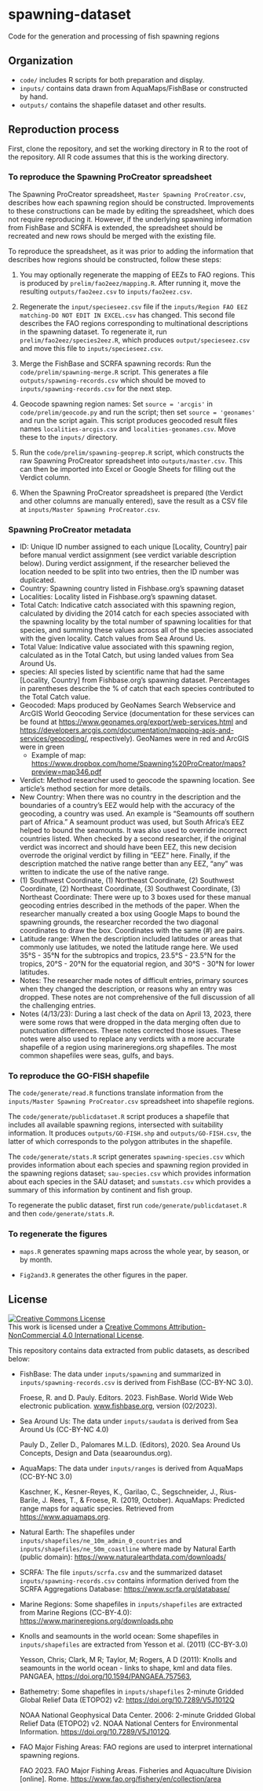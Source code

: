 # spawning-dataset
Code for the generation and processing of fish spawning regions

## Organization
 - `code/` includes R scripts for both preparation and display.
 - `inputs/` contains data drawn from AquaMaps/FishBase or constructed
   by hand.
 - `outputs/` contains the shapefile dataset and other results.

## Reproduction process

First, clone the repository, and set the working directory in R to the
root of the repository. All R code assumes that this is the working
directory.
   
### To reproduce the Spawning ProCreator spreadsheet

The Spawning ProCreator spreadsheet, `Master Spawning ProCreator.csv`,
describes how each spawning region should be constructed. Improvements
to these constructions can be made by editing the spreadsheet, which
does not require reproducing it. However, if the underlying spawning
information from FishBase and SCRFA is extended, the spreadsheet
should be recreated and new rows should be merged with the existing
file.

To reproduce the spreadsheet, as it was prior to adding the
information that describes how regions should be constructed, follow
these steps:

1. You may optionally regenerate the mapping of EEZs to FAO
   regions. This is produced by `prelim/fao2eez/mapping.R`. After
   running it, move the resulting `outputs/fao2eez.csv` to
   `inputs/fao2eez.csv`.
   
2. Regenerate the `input/specieseez.csv` file if the `inputs/Region
FAO EEZ matching-DO NOT EDIT IN EXCEL.csv` has changed. This second
file describes the FAO regions corresponding to multinational
descriptions in the spawning dataset. To regenerate it, run
`prelim/fao2eez/species2eez.R`, which produces `output/specieseez.csv`
and move this file to `inputs/specieseez.csv`.

3. Merge the FishBase and SCRFA spawning records: Run the
   `code/prelim/spawning-merge.R` script. This generates a file
   `outputs/spawning-records.csv` which should be moved to
   `inputs/spawning-records.csv` for the next step.

4. Geocode spawning region names: Set `source = 'arcgis'` in
   `code/prelim/geocode.py` and run the script; then set `source =
   'geonames'` and run the script again. This script produces geocoded
   result files names `localities-arcgis.csv` and
   `localities-geonames.csv`. Move these to the `inputs/` directory.

5. Run the `code/prelim/spawning-geoprep.R` script, which constructs
   the raw Spawning ProCreator spreadsheet into
   `outputs/master.csv`. This can then be imported into Excel or
   Google Sheets for filling out the Verdict column.

6. When the Spawning ProCreator spreadsheet is prepared (the Verdict
   and other columns are manually entered), save the result as a CSV
   file at `inputs/Master Spawning ProCreator.csv`.

### Spawning ProCreator metadata

* ID: Unique ID number assigned to each unique [Locality, Country] pair before manual verdict assignment (see verdict variable description below). During verdict assignment, if the researcher believed the location needed to be split into two entries, then the ID number was duplicated. 
* Country: Spawning country listed in Fishbase.org’s spawning dataset
* Localities: Locality listed in Fishbase.org’s spawning dataset.
* Total Catch: Indicative catch associated with this spawning region, calculated by dividing the 2014 catch for each species associated with the spawning locality by the total number of spawning localities for that species, and summing these values across all of the species associated with the given locality. Catch values from Sea Around Us.
* Total Value: Indicative value associated with this spawning region, calculated as in the Total Catch, but using landed values from Sea Around Us.
* species: All species listed by scientific name that had the same [Locality, Country] from Fishbase.org’s spawning dataset. Percentages in parentheses describe the % of catch that each species contributed to the Total Catch value.
* Geocoded: Maps produced by GeoNames Search Webservice and ArcGIS World Geocoding Service (documentation for these services can be found at https://www.geonames.org/export/web-services.html and https://developers.arcgis.com/documentation/mapping-apis-and-services/geocoding/, respectively). GeoNames were in red and ArcGIS were in green
    * Example of map: https://www.dropbox.com/home/Spawning%20ProCreator/maps?preview=map346.pdf
* Verdict: Method researcher used to geocode the spawning location. See article’s method section for more details.
* New Country: When there was no country in the description and the boundaries of a country’s EEZ would help with the accuracy of the geocoding, a country was used. An example is “Seamounts off southern part of Africa.” A seamount product was used, but South Africa’s EEZ helped to bound the seamounts. It was also used to override incorrect countries listed. When checked by a second researcher, if the original verdict was incorrect and should have been EEZ, this new decision overrode the original verdict by filling in “EEZ” here. Finally, if the description matched the native range better than any EEZ, “any” was written to indicate the use of the native range. 
* (1) Southwest Coordinate, (1) Northeast Coordinate, (2) Southwest Coordinate, (2) Northeast Coordinate, (3) Southwest Coordinate, (3) Northeast Coordinate: There were up to 3 boxes used for these manual geocoding entries described in the methods of the paper. When the researcher manually created a box using Google Maps to bound the spawning grounds, the researcher recorded the two diagonal coordinates to draw the box. Coordinates with the same (#) are pairs. 
* Latitude range: When the description included latitudes or areas that commonly use latitudes, we noted the latitude range here. We used 35°S - 35°N for the subtropics and tropics, 23.5°S - 23.5°N for the tropics, 20°S - 20°N for the equatorial region, and 30°S - 30°N for lower latitudes.
* Notes: The researcher made notes of difficult entries, primary sources when they changed the description, or reasons why an entry was dropped. These notes are not comprehensive of the full discussion of all the challenging entries. 
* Notes (4/13/23): During a last check of the data on April 13, 2023, there were some rows that were dropped in the data merging often due to punctuation differences. These notes corrected those issues. These notes were also used to replace any verdicts with a more accurate shapefile of a region using marineregions.org shapefiles. The most common shapefiles were seas, gulfs, and bays. 

### To reproduce the GO-FISH shapefile

The `code/generate/read.R` functions translate information from the
`inputs/Master Spawning ProCreator.csv` spreadsheet into shapefile
regions.

The `code/generate/publicdataset.R` script produces a shapefile that
includes all available spawning regions, intersected with suitability
information. It produces `outputs/GO-FISH.shp` and
`outputs/GO-FISH.csv`, the latter of which corresponds to the polygon
attributes in the shapefile.

The `code/generate/stats.R` script generates `spawning-species.csv`
which provides information about each species and spawning region
provided in the spawning regions dataset; `sau-species.csv` which
provides information about each species in the SAU dataset; and
`sumstats.csv` which provides a summary of this information by
continent and fish group.

To regenerate the public dataset, first run
`code/generate/publicdataset.R` and then `code/generate/stats.R`.

### To regenerate the figures

 - `maps.R` generates spawning maps across the whole year, by season,
   or by month.
   
 - `Fig2and3.R` generates the other figures in the paper.

## License

<a rel="license" href="http://creativecommons.org/licenses/by-nc/4.0/"><img alt="Creative Commons License" style="border-width:0" src="https://i.creativecommons.org/l/by-nc/4.0/88x31.png" /></a><br />This work is licensed under a <a rel="license" href="http://creativecommons.org/licenses/by-nc/4.0/">Creative Commons Attribution-NonCommercial 4.0 International License</a>.

This repository contains data extracted from public datasets, as described below:

 - FishBase: The data under `inputs/spawning` and summarized in `inputs/spawning-records.csv` is derived from FishBase (CC-BY-NC 3.0).

   Froese, R. and D. Pauly. Editors. 2023. FishBase. World Wide Web electronic publication. www.fishbase.org, version (02/2023).

 - Sea Around Us: The data under `inputs/saudata` is derived from Sea Around Us (CC-BY-NC 4.0)

   Pauly D., Zeller D., Palomares M.L.D. (Editors), 2020. Sea Around Us Concepts, Design and Data (seaaroundus.org).
   
 - AquaMaps: The data under `inputs/ranges` is derived from AquaMaps (CC-BY-NC 3.0)

   Kaschner, K., Kesner-Reyes, K., Garilao, C., Segschneider, J., Rius-Barile, J. Rees, T., & Froese, R. (2019, October). AquaMaps: Predicted range maps for aquatic species. Retrieved from https://www.aquamaps.org.
   
 - Natural Earth: The shapefiles under `inputs/shapefiles/ne_10m_admin_0_countries` and `inputs/shapefiles/ne_50m_coastline` where made by Natural Earth (public domain): https://www.naturalearthdata.com/downloads/
 
 - SCRFA: The file `inputs/scrfa.csv` and the summarized dataset `inputs/spawning-records.csv` contains information derived from the SCRFA Aggregations Database: https://www.scrfa.org/database/

 - Marine Regions: Some shapefiles in `inputs/shapefiles` are extracted from Marine Regions (CC-BY-4.0): https://www.marineregions.org/downloads.php

 - Knolls and seamounts in the world ocean: Some shapefiles in `inputs/shapefiles` are extracted from Yesson et al. (2011) (CC-BY-3.0)
   
   Yesson, Chris; Clark, M R; Taylor, M; Rogers, A D (2011): Knolls and seamounts in the world ocean - links to shape, kml and data files. PANGAEA, https://doi.org/10.1594/PANGAEA.757563,

- Bathemetry:  Some shapefiles in `inputs/shapefiles` 2-minute Gridded Global Relief Data (ETOPO2) v2: https://doi.org/10.7289/V5J1012Q 

  NOAA National Geophysical Data Center. 2006: 2-minute Gridded Global Relief Data (ETOPO2) v2. NOAA National Centers for Environmental Information. https://doi.org/10.7289/V5J1012Q.
  
- FAO Major Fishing Areas: FAO regions are used to interpret international spawning regions.

   FAO 2023. FAO Major Fishing Areas. Fisheries and Aquaculture Division [online]. Rome. 
https://www.fao.org/fishery/en/collection/area
